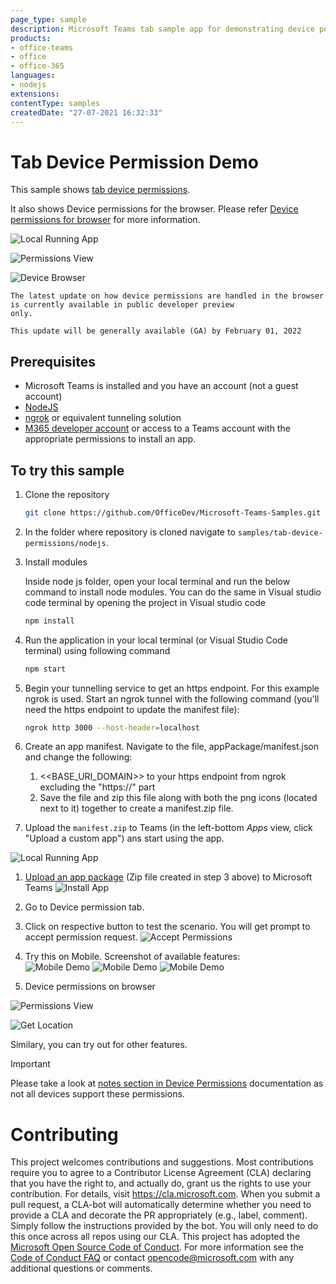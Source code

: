 ```yaml
---
page_type: sample
description: Microsoft Teams tab sample app for demonstrating device permissions
products:
- office-teams
- office
- office-365
languages:
- nodejs
extensions:
contentType: samples
createdDate: "27-07-2021 16:32:33"
---
```


# Tab Device Permission Demo

This sample shows [tab device permissions](https://docs.microsoft.com/microsoftteams/platform/concepts/device-capabilities/device-capabilities-overview).

It also shows Device permissions for the browser. Please refer [Device permissions for browser](https://docs.microsoft.com/en-us/microsoftteams/platform/concepts/device-capabilities/browser-device-permissions) for more information.

![Local Running App](Images/home.PNG)

![Permissions View](Images/devicePermBrowser.png)

![Device Browser](Images/deviceBrowser.PNG)

```
The latest update on how device permissions are handled in the browser is currently available in public developer preview
only.

This update will be generally available (GA) by February 01, 2022
```
## Prerequisites
- Microsoft Teams is installed and you have an account (not a guest account)
-  [NodeJS](https://nodejs.org/en/)
-  [ngrok](https://ngrok.com/) or equivalent tunneling solution
-  [M365 developer account](https://docs.microsoft.com/en-us/microsoftteams/platform/concepts/build-and-test/prepare-your-o365-tenant) or access to a Teams account with the 
   appropriate permissions to install an app.
    
## To try this sample
1) Clone the repository

    ```bash
    git clone https://github.com/OfficeDev/Microsoft-Teams-Samples.git
    ```

2) In the folder where repository is cloned navigate to `samples/tab-device-permissions/nodejs`.

3) Install modules

   Inside node js folder, open your local terminal and run the below command to install node modules. 
   You can do the same in Visual studio code terminal by opening the project in Visual studio code 

    ```bash
    npm install
    ```
 4) Run the application in your local terminal (or Visual Studio Code terminal) using following command 
    
     ```bash
    npm start
    ```
 5) Begin your tunnelling service to get an https endpoint. For this example ngrok is used. Start an ngrok tunnel with the following command (you'll need the https endpoint     to update the manifest file):<br>
    ```bash
    ngrok http 3000 --host-header=localhost
    ```
 6) Create an app manifest. Navigate to the file, appPackage/manifest.json and change the following:
    1. <<BASE_URI_DOMAIN>> to your https endpoint from ngrok excluding the "https://" part
    2. Save the file and zip this file along with both the png icons (located next to it) together to create a manifest.zip file.
 
 6) Upload the `manifest.zip` to Teams (in the left-bottom *Apps* view, click "Upload a custom app") ans start using the app.

![Local Running App](Images/home.PNG)
1. [Upload an app package](https://docs.microsoft.com/microsoftteams/platform/concepts/deploy-and-publish/apps-upload) (Zip file created in step 3 above) to Microsoft Teams
![Install App](Images/install.png)
1. Go to Device permission tab.
1. Click on respective button to test the scenario. You will get prompt to accept permission request.
![Accept Permissions](Images/allowPermission.png)
1. Try this on Mobile. Screenshot of available features: <br/> 
![Mobile Demo](Images/mainTab1.png)
![Mobile Demo](Images/mainTab2.png)
![Mobile Demo](Images/captureImage.png)

1. Device permissions on browser

![Permissions View](Images/deviceBrowser.png)

![Get Location](Images/devicePermBrowser.png)

Similary, you can try out for other features.
> [!IMPORTANT]
  > Please take a look at [notes section in Device Permissions](https://docs.microsoft.com/microsoftteams/platform/concepts/device-capabilities/native-device-permissions?tabs=desktop) documentation as not all devices support these permissions.
# Contributing
This project welcomes contributions and suggestions.  Most contributions require you to agree to a
Contributor License Agreement (CLA) declaring that you have the right to, and actually do, grant us
the rights to use your contribution. For details, visit https://cla.microsoft.com.
When you submit a pull request, a CLA-bot will automatically determine whether you need to provide
a CLA and decorate the PR appropriately (e.g., label, comment). Simply follow the instructions
provided by the bot. You will only need to do this once across all repos using our CLA.
This project has adopted the [Microsoft Open Source Code of Conduct](https://opensource.microsoft.com/codeofconduct/).
For more information see the [Code of Conduct FAQ](https://opensource.microsoft.com/codeofconduct/faq/) or
contact [opencode@microsoft.com](mailto:opencode@microsoft.com) with any additional questions or comments.

